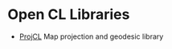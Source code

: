 # Open CL Libraries #

- [ProjCL](https://github.com/evanmiller/ProjCL) Map projection and geodesic library